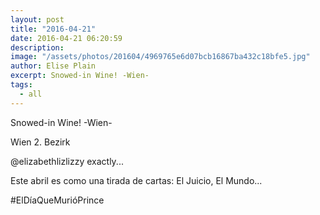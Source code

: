 ```yaml
---
layout: post
title: "2016-04-21"
date: 2016-04-21 06:20:59
description: 
image: "/assets/photos/201604/4969765e6d07bcb16867ba432c18bfe5.jpg"
author: Elise Plain
excerpt: Snowed-in Wine! -Wien-
tags: 
  - all
---
```


Snowed-in Wine! -Wien-
<p></p>
Wien 2. Bezirk<p>@elizabethlizlizzy exactly...</p><p>Este abril es como una tirada de cartas: El Juicio, El Mundo...</p><p>#ElDíaQueMurióPrince</p>